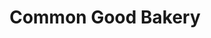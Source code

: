 ---
title: "Common Good Bakery"
url: /traverse-city/common-good-bakery-east-eighth-street/
shop: Bäckerei
---